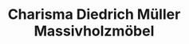 ---
title: "Charisma Diedrich Müller Massivholzmöbel"
url: /zetel/charisma-diedrich-mueller-massivholzmoebel/
shop: Möbel
---